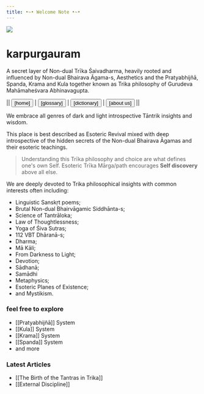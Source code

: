 ```yaml
---
title: •~• Welcome Note •~•
---
```


<div class="class-header">

<img src="/images/banner.jpg">

# karpurgauram

A secret layer of Non-dual Trīka Śaivadharma, heavily rooted and influenced by Non-dual Bhairava Āgama-s, Aesthetics and the Pratyabhijñā, Spanda, Krama and Kula together known as Trika philosophy of Gurudeva Mahāmaheśvara Abhinavagupta.

|| <a href="."> <button class="fancybutton" type="button" >[home]</button></a> | <a href="/glossary"><button class="fancybutton" type="button">[glossary]</button></a>  |  <a href="/dictionary"> <button class="fancybutton" type="button">[dictionary]</button></a> | <a href="/about us"><button class="fancybutton" type="button"> [about us]</button></a> ||
</div>

We embrace all genres of dark and light introspective Tāntrik insights and wisdom.

This place is best described as Esoteric Revival mixed with deep introspective of the hidden secrets of the Non-dual Bhairava Āgamas and their esoteric teachings.

> Understanding this Trīka philosophy and choice are what defines one's own Self.
> Esoteric Trīka Mārga/path encourages **Self discovery** above all else.

We are deeply devoted to Trika philosophical insights with common interests often including:
- Linguistic Sanskṛt poems;
- Brutal Non-dual Bhairvāgamic Siddhānta-s;
- Science of Tantrāloka;
- Law of Thoughtlessness;
- Yoga of Śiva Sutras;
- 112 VBT Dhāranā-s;
- Dharma;
- Mā Kāli;
- From Darkness to Light;
- Devotion;
- Sādhanā;
- Samādhi
- Metaphysics;
- Esoteric Planes of Existence;
- and Mystikism.

### feel free to explore

- [[Pratyabhijñā]] System
- [[Kula]] System
- [[Krama]] System
- [[Spanda]] System
- and more

 ### Latest Articles
 - [[The Birth of the Tantras in Trika]]
 - [[External Discipline]]
